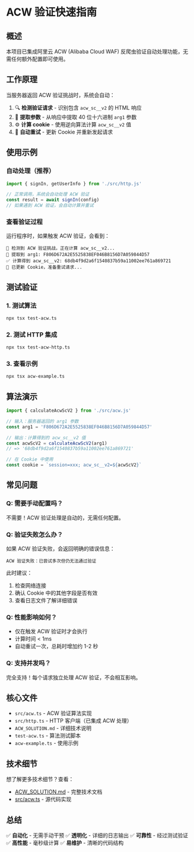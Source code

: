 # ACW 验证快速指南

## 概述

本项目已集成阿里云 ACW (Alibaba Cloud WAF) 反爬虫验证自动处理功能，无需任何额外配置即可使用。

## 工作原理

当服务器返回 ACW 验证挑战时，系统会自动：

1. 🔍 **检测验证请求** - 识别包含 `acw_sc__v2` 的 HTML 响应
2. 📝 **提取参数** - 从响应中提取 40 位十六进制 `arg1` 参数
3. ⚙️ **计算 cookie** - 使用逆向算法计算 `acw_sc__v2` 值
4. 🔄 **自动重试** - 更新 Cookie 并重新发起请求

## 使用示例

### 自动处理（推荐）

```typescript
import { signIn, getUserInfo } from './src/http.js'

// 正常调用，系统会自动处理 ACW 验证
const result = await signIn(config)
// 如果遇到 ACW 验证，会自动计算并重试
```

### 查看验证过程

运行程序时，如果触发 ACW 验证，会看到：

```
🔐 检测到 ACW 验证挑战，正在计算 acw_sc__v2...
📝 提取到 arg1: F806D672A2E5525838EF046B8156D7A059844D57
✅ 计算得到 acw_sc__v2: 68db4f9d2a6f1540837b59a11002ee761a869721
🔄 已更新 Cookie，准备重试请求...
```

## 测试验证

### 1. 测试算法

```bash
npx tsx test-acw.ts
```

### 2. 测试 HTTP 集成

```bash
npx tsx test-acw-http.ts
```

### 3. 查看示例

```bash
npx tsx acw-example.ts
```

## 算法演示

```typescript
import { calculateAcwScV2 } from './src/acw.js'

// 输入：服务器返回的 arg1 参数
const arg1 = 'F806D672A2E5525838EF046B8156D7A059844D57'

// 输出：计算得到的 acw_sc__v2 值
const acwScV2 = calculateAcwScV2(arg1)
// => '68db4f9d2a6f1540837b59a11002ee761a869721'

// 在 Cookie 中使用
const cookie = `session=xxx; acw_sc__v2=${acwScV2}`
```

## 常见问题

### Q: 需要手动配置吗？

不需要！ACW 验证处理是自动的，无需任何配置。

### Q: 验证失败怎么办？

如果 ACW 验证失败，会返回明确的错误信息：

```
ACW 验证失败：已尝试多次但仍无法通过验证
```

此时建议：

1. 检查网络连接
2. 确认 Cookie 中的其他字段是否有效
3. 查看日志文件了解详细错误

### Q: 性能影响如何？

- 仅在触发 ACW 验证时才会执行
- 计算时间 < 1ms
- 自动重试一次，总耗时增加约 1-2 秒

### Q: 支持并发吗？

完全支持！每个请求独立处理 ACW 验证，不会相互影响。

## 核心文件

- `src/acw.ts` - ACW 验证算法实现
- `src/http.ts` - HTTP 客户端（已集成 ACW 处理）
- `ACW_SOLUTION.md` - 详细技术说明
- `test-acw.ts` - 算法测试脚本
- `acw-example.ts` - 使用示例

## 技术细节

想了解更多技术细节？查看：

- [ACW_SOLUTION.md](./ACW_SOLUTION.md) - 完整技术文档
- [src/acw.ts](./src/acw.ts) - 源代码实现

## 总结

✅ **自动化** - 无需手动干预 ✅ **透明化** - 详细的日志输出 ✅ **可靠性** - 经过测试验证 ✅ **高性能** - 毫秒级计算 ✅ **易维护** - 清晰的代码结构
